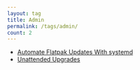 ```yaml
---
layout: tag
title: Admin
permalink: /tags/admin/
count: 2
---
```


- [Automate Flatpak Updates With systemd](https://www.jwillikers.com/automate-flatpak-updates-with-systemd)
- [Unattended Upgrades](https://www.jwillikers.com/unattended-upgrades)
